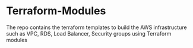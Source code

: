 # Terraform-Modules
The repo contains the terraform templates to build the AWS infrastructure such as VPC, RDS, Load Balancer, Security groups using Terraform modules

